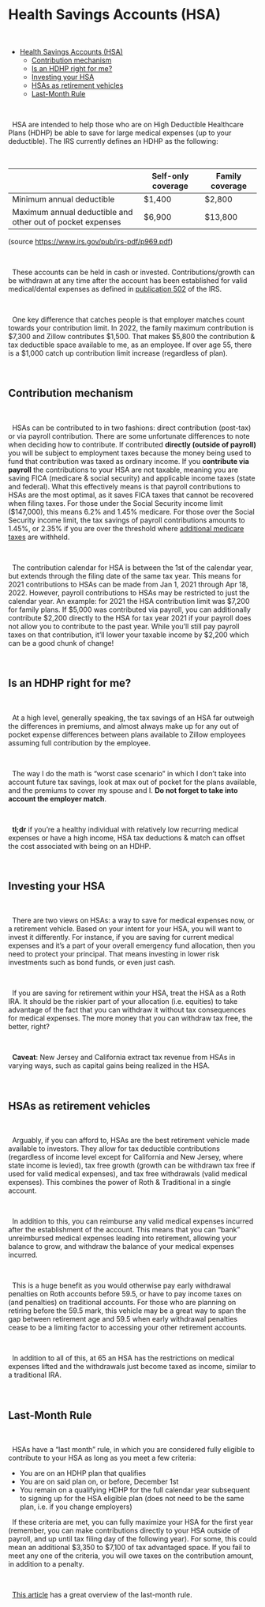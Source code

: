 # Health Savings Accounts (HSA)

&nbsp;

- [Health Savings Accounts (HSA)](#health-savings-accounts-hsa)
  - [Contribution mechanism](#contribution-mechanism)
  - [Is an HDHP right for me?](#is-an-hdhp-right-for-me)
  - [Investing your HSA](#investing-your-hsa)
  - [HSAs as retirement vehicles](#hsas-as-retirement-vehicles)
  - [Last-Month Rule](#last-month-rule)

&nbsp; 

  HSA are intended to help those who are on High Deductible Healthcare Plans (HDHP) be able to save for large medical expenses (up to your deductible). The IRS currently defines an HDHP as the following:

&nbsp;

|   | Self-only coverage | Family coverage |
| - | ------------------ | --------------- |
| Minimum annual deductible | $1,400 | $2,800 |
| Maximum annual deductible and other out of pocket expenses | $6,900 | $13,800 |

(source https://www.irs.gov/pub/irs-pdf/p969.pdf)

&nbsp;

  These accounts can be held in cash or invested. Contributions/growth can be withdrawn at any time after the account has been established for valid medical/dental expenses as defined in [publication 502](https://www.irs.gov/pub/irs-pdf/p502.pdf) of the IRS.

&nbsp;

  One key difference that catches people is that employer matches count towards your contribution limit. In 2022, the family maximum contribution is $7,300 and Zillow contributes $1,500. That makes $5,800 the contribution & tax deductible space available to me, as an employee. If over age 55, there is a $1,000 catch up contribution limit increase (regardless of plan).

&nbsp;

## Contribution mechanism

&nbsp;

  HSAs can be contributed to in two fashions: direct contribution (post-tax) or via payroll contribution. There are some unfortunate differences to note when deciding how to contribute. If contributed **directly (outside of payroll)** you will be subject to employment taxes because the money being used to fund that contribution was taxed as ordinary income. If you **contribute via payroll** the contributions to your HSA are not taxable, meaning you are saving FICA (medicare & social security) and applicable income taxes (state and federal). What this effectively means is that payroll contributions to HSAs are the most optimal, as it saves FICA taxes that cannot be recovered when filing taxes. For those under the Social Security income limit ($147,000), this means 6.2% and 1.45% medicare. For those over the Social Security income limit, the tax savings of payroll contributions amounts to 1.45%, or 2.35% if you are over the threshold where [additional medicare taxes](https://www.irs.gov/businesses/small-businesses-self-employed/questions-and-answers-for-the-additional-medicare-tax) are withheld.

&nbsp;

  The contribution calendar for HSA is between the 1st of the calendar year, but extends through the filing date of the same tax year. This means for 2021 contributions to HSAs can be made from Jan 1, 2021 through Apr 18, 2022. However, payroll contributions to HSAs may be restricted to just the calendar year. An example: for 2021 the HSA contribution limit was $7,200 for family plans. If $5,000 was contributed via payroll, you can additionally contribute $2,200 directly to the HSA for tax year 2021 if your payroll does not allow you to contribute to the past year. While you’ll still pay payroll taxes on that contribution, it’ll lower your taxable income by $2,200 which can be a good chunk of change!

&nbsp;

## Is an HDHP right for me?

&nbsp;

  At a high level, generally speaking, the tax savings of an HSA far outweigh the differences in premiums, and almost always make up for any out of pocket expense differences between plans available to Zillow employees assuming full contribution by the employee.

&nbsp;

  The way I do the math is “worst case scenario” in which I don’t take into account future tax savings, look at max out of pocket for the plans available, and the premiums to cover my spouse and I. **Do not forget to take into account the employer match**.

&nbsp;

  **tl;dr** if you’re a healthy individual with relatively low recurring medical expenses or have a high income, HSA tax deductions & match can offset the cost associated with being on an HDHP.

&nbsp;

## Investing your HSA

&nbsp;

  There are two views on HSAs: a way to save for medical expenses now, or a retirement vehicle. Based on your intent for your HSA, you will want to invest it differently. For instance, if you are saving for current medical expenses and it’s a part of your overall emergency fund allocation, then you need to protect your principal. That means investing in lower risk investments such as bond funds, or even just cash.

&nbsp;

  If you are saving for retirement within your HSA, treat the HSA as a Roth IRA. It should be the riskier part of your allocation (i.e. equities) to take advantage of the fact that you can withdraw it without tax consequences for medical expenses. The more money that you can withdraw tax free, the better, right?

&nbsp;

  **Caveat**: New Jersey and California extract tax revenue from HSAs in varying ways, such as capital gains being realized in the HSA.

&nbsp;

## HSAs as retirement vehicles

&nbsp;

  Arguably, if you can afford to, HSAs are the best retirement vehicle made available to investors. They allow for tax deductible contributions (regardless of income level except for California and New Jersey, where state income is levied), tax free growth (growth can be withdrawn tax free if used for valid medical expenses), and tax free withdrawals (valid medical expenses). This combines the power of Roth & Traditional in a single account.

&nbsp;

  In addition to this, you can reimburse any valid medical expenses incurred after the establishment of the account. This means that you can “bank” unreimbursed medical expenses leading into retirement, allowing your balance to grow, and withdraw the balance of your medical expenses incurred.

&nbsp;

  This is a huge benefit as you would otherwise pay early withdrawal penalties on Roth accounts before 59.5, or have to pay income taxes on (and penalties) on traditional accounts. For those who are planning on retiring before the 59.5 mark, this vehicle may be a great way to span the gap between retirement age and 59.5 when early withdrawal penalties cease to be a limiting factor to accessing your other retirement accounts.

&nbsp;

  In addition to all of this, at 65 an HSA has the restrictions on medical expenses lifted and the withdrawals just become taxed as income, similar to a traditional IRA.

&nbsp;

## Last-Month Rule

&nbsp;

  HSAs have a “last month” rule, in which you are considered fully eligible to contribute to your HSA as long as you meet a few criteria:

- You are on an HDHP plan that qualifies
- You are on said plan on, or before, December 1st
- You remain on a qualifying HDHP for the full calendar year subsequent to signing up for the HSA eligible plan (does not need to be the same plan, i.e. if you change employers)

  If these criteria are met, you can fully maximize your HSA for the first year (remember, you can make contributions directly to your HSA outside of payroll, and up until tax filing day of the following year). For some, this could mean an additional $3,350 to $7,100 of tax advantaged space. If you fail to meet any one of the criteria, you will owe taxes on the contribution amount, in addition to a penalty.

&nbsp;

  [This article](https://livelyme.com/blog/last-month-rule/) has a great overview of the last-month rule.
